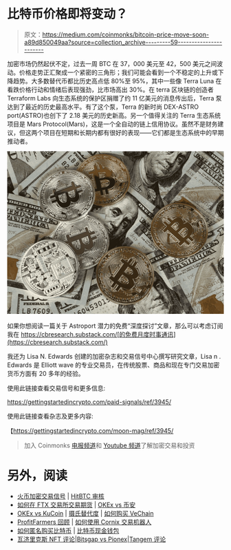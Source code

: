 # 比特币价格即将变动？

> 原文：<https://medium.com/coinmonks/bitcoin-price-move-soon-a89d850049aa?source=collection_archive---------59----------------------->

加密市场仍然起伏不定，过去一周 BTC 在 37，000 美元至 42，500 美元之间波动。价格走势正汇聚成一个紧密的三角形；我们可能会看到一个不稳定的上升或下降趋势。大多数替代币都比历史高点低 80%至 95%，其中一些像 Terra Luna 在看跌价格行动和情绪后表现强劲，比市场高出 30%。在 terra 区块链的创造者 Terraform Labs 向生态系统的保护区捐赠了约 11 亿美元的消息传出后，Terra 泵达到了最近的历史最高水平。有了这个泵，Terra 的新时尚 DEX-ASTRO port(ASTRO)也创下了 2.18 美元的历史新高。另一个值得关注的 Terra 生态系统项目是 Mars Protocol(Mars)，这是一个全自动的链上信用协议。虽然不是财务建议，但这两个项目在短期和长期内都有很好的表现——它们都是生态系统中的早期推动者。

![](img/d7f1779220cc6f3ce6ae58a37d0ee87c.png)

如果你想阅读一篇关于 Astroport 潜力的免费“深度探讨”文章，那么可以考虑订阅我在 https://cbresearch.substack.com/[的免费月度时事通讯](https://cbresearch.substack.com/)

我还为 Lisa N. Edwards 创建的加密杂志和交易信号中心撰写研究文章，Lisa n . Edwards 是 Elliott wave 的专业交易员，在传统股票、商品和现在专门交易加密货币方面有 20 多年的经验。

使用此链接查看交易信号和更多信息:

https://gettingstartedincrypto.com/paid-signals/ref/3945/

使用此链接查看杂志及更多内容:

【https://gettingstartedincrypto.com/moon-mag/ref/3945/ 

> 加入 Coinmonks [电报频道](https://t.me/coincodecap)和 [Youtube 频道](https://www.youtube.com/c/coinmonks/videos)了解加密交易和投资

# 另外，阅读

*   [火币加密交易信号](https://coincodecap.com/huobi-crypto-trading-signals) | [HitBTC 审核](/coinmonks/hitbtc-review-c5143c5d53c2)
*   [如何在 FTX 交易所交易期货](https://coincodecap.com/ftx-futures-trading) | [OKEx vs 币安](https://coincodecap.com/okex-vs-binance)
*   [OKEx vs KuCoin](https://coincodecap.com/okex-kucoin) | [摄氏替代度](https://coincodecap.com/celsius-alternatives) | [如何购买 VeChain](https://coincodecap.com/buy-vechain)
*   [ProfitFarmers 回顾](https://coincodecap.com/profitfarmers-review) | [如何使用 Cornix 交易机器人](https://coincodecap.com/cornix-trading-bot)
*   [如何匿名购买比特币](https://coincodecap.com/buy-bitcoin-anonymously) | [比特币现金钱包](https://coincodecap.com/bitcoin-cash-wallets)
*   [瓦济里克斯 NFT 评论](https://coincodecap.com/wazirx-nft-review)|[Bitsgap vs Pionex](https://coincodecap.com/bitsgap-vs-pionex)|[Tangem 评论](https://coincodecap.com/tangem-wallet-review)